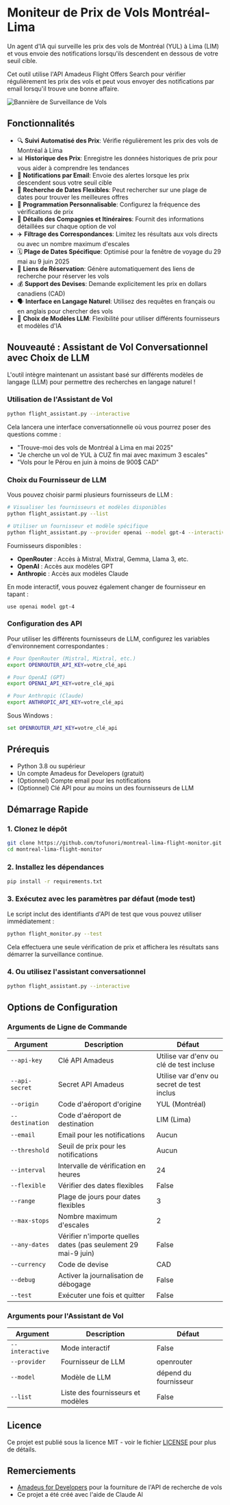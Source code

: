 # Moniteur de Prix de Vols Montréal-Lima

Un agent d'IA qui surveille les prix des vols de Montréal (YUL) à Lima (LIM) et vous envoie des notifications lorsqu'ils descendent en dessous de votre seuil cible.

Cet outil utilise l'API Amadeus Flight Offers Search pour vérifier régulièrement les prix des vols et peut vous envoyer des notifications par email lorsqu'il trouve une bonne affaire.

![Bannière de Surveillance de Vols](https://placehold.co/1200x300/EEE/31343C?text=Moniteur+de+Vols+Montr%C3%A9al-Lima&font=montserrat)

## Fonctionnalités

- 🔍 **Suivi Automatisé des Prix**: Vérifie régulièrement les prix des vols de Montréal à Lima
- 📊 **Historique des Prix**: Enregistre les données historiques de prix pour vous aider à comprendre les tendances
- 📧 **Notifications par Email**: Envoie des alertes lorsque les prix descendent sous votre seuil cible
- 📅 **Recherche de Dates Flexibles**: Peut rechercher sur une plage de dates pour trouver les meilleures offres
- 🔄 **Programmation Personnalisable**: Configurez la fréquence des vérifications de prix
- 🛫 **Détails des Compagnies et Itinéraires**: Fournit des informations détaillées sur chaque option de vol
- ✈️ **Filtrage des Correspondances**: Limitez les résultats aux vols directs ou avec un nombre maximum d'escales
- 🗓️ **Plage de Dates Spécifique**: Optimisé pour la fenêtre de voyage du 29 mai au 9 juin 2025
- 🔗 **Liens de Réservation**: Génère automatiquement des liens de recherche pour réserver les vols
- 💰 **Support des Devises**: Demande explicitement les prix en dollars canadiens (CAD)
- 🗣️ **Interface en Langage Naturel**: Utilisez des requêtes en français ou en anglais pour chercher des vols
- 🤖 **Choix de Modèles LLM**: Flexibilité pour utiliser différents fournisseurs et modèles d'IA

## Nouveauté : Assistant de Vol Conversationnel avec Choix de LLM

L'outil intègre maintenant un assistant basé sur différents modèles de langage (LLM) pour permettre des recherches en langage naturel !

### Utilisation de l'Assistant de Vol

```bash
python flight_assistant.py --interactive
```

Cela lancera une interface conversationnelle où vous pourrez poser des questions comme :

- "Trouve-moi des vols de Montréal à Lima en mai 2025"
- "Je cherche un vol de YUL à CUZ fin mai avec maximum 3 escales"
- "Vols pour le Pérou en juin à moins de 900$ CAD"

### Choix du Fournisseur de LLM

Vous pouvez choisir parmi plusieurs fournisseurs de LLM :

```bash
# Visualiser les fournisseurs et modèles disponibles
python flight_assistant.py --list

# Utiliser un fournisseur et modèle spécifique
python flight_assistant.py --provider openai --model gpt-4 --interactive
```

Fournisseurs disponibles :
- **OpenRouter** : Accès à Mistral, Mixtral, Gemma, Llama 3, etc.
- **OpenAI** : Accès aux modèles GPT
- **Anthropic** : Accès aux modèles Claude

En mode interactif, vous pouvez également changer de fournisseur en tapant :
```
use openai model gpt-4
```

### Configuration des API

Pour utiliser les différents fournisseurs de LLM, configurez les variables d'environnement correspondantes :

```bash
# Pour OpenRouter (Mistral, Mixtral, etc.)
export OPENROUTER_API_KEY=votre_clé_api

# Pour OpenAI (GPT)
export OPENAI_API_KEY=votre_clé_api

# Pour Anthropic (Claude)
export ANTHROPIC_API_KEY=votre_clé_api
```

Sous Windows :
```cmd
set OPENROUTER_API_KEY=votre_clé_api
```

## Prérequis

- Python 3.8 ou supérieur
- Un compte Amadeus for Developers (gratuit)
- (Optionnel) Compte email pour les notifications
- (Optionnel) Clé API pour au moins un des fournisseurs de LLM

## Démarrage Rapide

### 1. Clonez le dépôt

```bash
git clone https://github.com/tofunori/montreal-lima-flight-monitor.git
cd montreal-lima-flight-monitor
```

### 2. Installez les dépendances

```bash
pip install -r requirements.txt
```

### 3. Exécutez avec les paramètres par défaut (mode test)

Le script inclut des identifiants d'API de test que vous pouvez utiliser immédiatement :

```bash
python flight_monitor.py --test
```

Cela effectuera une seule vérification de prix et affichera les résultats sans démarrer la surveillance continue.

### 4. Ou utilisez l'assistant conversationnel

```bash
python flight_assistant.py --interactive
```

## Options de Configuration

### Arguments de Ligne de Commande

| Argument | Description | Défaut |
|----------|-------------|---------|
| `--api-key` | Clé API Amadeus | Utilise var d'env ou clé de test incluse |
| `--api-secret` | Secret API Amadeus | Utilise var d'env ou secret de test inclus |
| `--origin` | Code d'aéroport d'origine | YUL (Montréal) |
| `--destination` | Code d'aéroport de destination | LIM (Lima) |
| `--email` | Email pour les notifications | Aucun |
| `--threshold` | Seuil de prix pour les notifications | Aucun |
| `--interval` | Intervalle de vérification en heures | 24 |
| `--flexible` | Vérifier des dates flexibles | False |
| `--range` | Plage de jours pour dates flexibles | 3 |
| `--max-stops` | Nombre maximum d'escales | 2 |
| `--any-dates` | Vérifier n'importe quelles dates (pas seulement 29 mai-9 juin) | False |
| `--currency` | Code de devise | CAD |
| `--debug` | Activer la journalisation de débogage | False |
| `--test` | Exécuter une fois et quitter | False |

### Arguments pour l'Assistant de Vol

| Argument | Description | Défaut |
|----------|-------------|---------|
| `--interactive` | Mode interactif | False |
| `--provider` | Fournisseur de LLM | openrouter |
| `--model` | Modèle de LLM | dépend du fournisseur |
| `--list` | Liste des fournisseurs et modèles | False |

## Licence

Ce projet est publié sous la licence MIT - voir le fichier [LICENSE](LICENSE) pour plus de détails.

## Remerciements

- [Amadeus for Developers](https://developers.amadeus.com/) pour la fourniture de l'API de recherche de vols
- Ce projet a été créé avec l'aide de Claude AI
